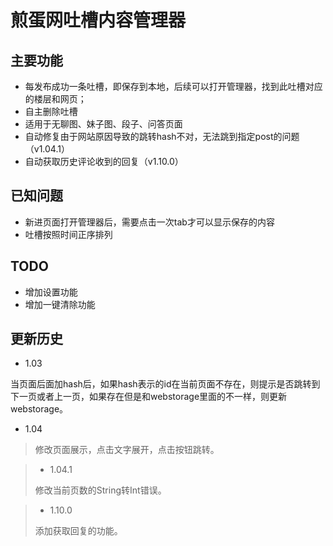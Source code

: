 # 煎蛋网吐槽内容管理器

## 主要功能
* 每发布成功一条吐槽，即保存到本地，后续可以打开管理器，找到此吐槽对应的楼层和网页；
* 自主删除吐槽
* 适用于无聊图、妹子图、段子、问答页面
* 自动修复由于网站原因导致的跳转hash不对，无法跳到指定post的问题（v1.04.1）
* 自动获取历史评论收到的回复（v1.10.0）

## 已知问题
* 新进页面打开管理器后，需要点击一次tab才可以显示保存的内容
* 吐槽按照时间正序排列

## TODO
* 增加设置功能
* 增加一键清除功能

## 更新历史
* 1.03

当页面后面加hash后，如果hash表示的id在当前页面不存在，则提示是否跳转到下一页或者上一页，如果存在但是和webstorage里面的不一样，则更新webstorage。

* 1.04

> 修改页面展示，点击文字展开，点击按钮跳转。

> * 1.04.1
>
> 修改当前页数的String转Int错误。

> * 1.10.0
>
> 添加获取回复的功能。
